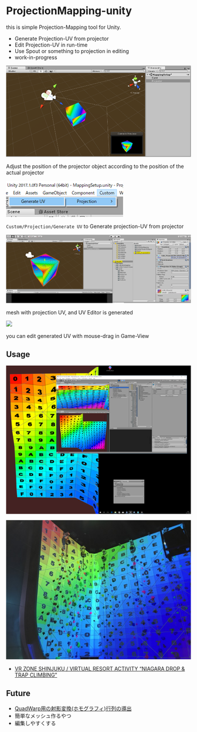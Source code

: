 # ProjectionMapping-unity

this is simple Projection-Mapping tool for Unity.

- Generate Projection-UV from projector
- Edit Projection-UV in run-time
- Use Spout or something to projection in editing
- work-in-progress

![](img/projectorPosition.png)

Adjust the position of the projector object according to the position of the actual projector

![](img/generateUvWithMenu.png)

`Custom/Projection/Generate UV` to Generate projection-UV from projector

![](img/projectionUvMeshGenerated.png)

mesh with projection UV, and UV Editor is generated

![](img/uvEdit.gif)

you can edit generated UV with mouse-drag in Game-View

## Usage

![](img/projectionCapture.png)

![](img/projectedPhoto.jpg)

- [VR ZONE SHINJUKU / VIRTUAL RESORT ACTIVITY “NIAGARA DROP & TRAP CLIMBING”](https://www.pics.tokyo/works/vr-zone-shinjuku/)

## Future

- [QuadWarp用の射影変換(ホモグラフィ)行列の導出](http://qiita.com/fuqunaga/items/f1534b50ba483e884715)
- 簡単なメッシュ作るやつ
- 編集しやすくする
